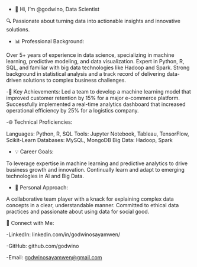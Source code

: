 - 👋 Hi, I’m @godwino, Data Scientist

🔍 Passionate about turning data into actionable insights and innovative solutions.

- 📊 Professional Background:

Over 5+ years of experience in data science, specializing in machine learning, predictive modeling, and data visualization.
Expert in Python, R, SQL, and familiar with big data technologies like Hadoop and Spark.
Strong background in statistical analysis and a track record of delivering data-driven solutions to complex business challenges.

-🚀 Key Achievements:
Led a team to develop a machine learning model that improved customer retention by 15% for a major e-commerce platform.
Successfully implemented a real-time analytics dashboard that increased operational efficiency by 25% for a logistics company.

-🌐 Technical Proficiencies:

Languages: Python, R, SQL
Tools: Jupyter Notebook, Tableau, TensorFlow, Scikit-Learn
Databases: MySQL, MongoDB
Big Data: Hadoop, Spark

- 💡 Career Goals:

To leverage expertise in machine learning and predictive analytics to drive business growth and innovation.
Continually learn and adapt to emerging technologies in AI and Big Data.

- 👥 Personal Approach:

A collaborative team player with a knack for explaining complex data concepts in a clear, understandable manner.
Committed to ethical data practices and passionate about using data for social good.

🔗 Connect with Me:

-LinkedIn: linkedin.com/in/godwinosayamwen/

-GitHub: github.com/godwino

-Email: godwinosayamwen@gmail.com


<!---
godwino/godwino is a ✨ special ✨ repository because its `README.md` (this file) appears on your GitHub profile.
You can click the Preview link to take a look at your changes.
--->
